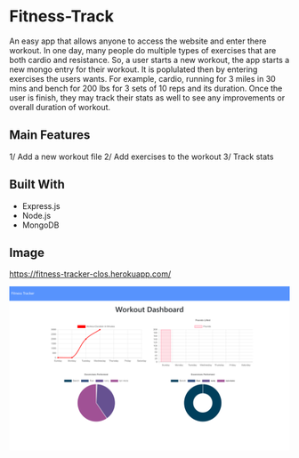 # Fitness-Track

An easy app that allows anyone to access the website and enter there workout. In one day, many people do multiple types of exercises that are both cardio and resistance. So, a user starts a new workout, the app starts a new mongo entry for their workout. It is poplulated then by entering exercises the users wants. For example, cardio, running for 3 miles in 30 mins and bench for 200 lbs for 3 sets of 10 reps and its duration. Once the user is finish, they may track their stats as well to see any improvements or overall duration of workout.

## Main Features

1/ Add a new workout file
2/ Add exercises to the workout
3/ Track stats

## Built With
* Express.js
* Node.js
* MongoDB

## Image

https://fitness-tracker-clos.herokuapp.com/

![alt text](./public/Images/Site.PNG)
